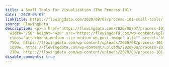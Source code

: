 ```yaml
---
title: ✚ Small Tools for Visualization (The Process 101)
date: '2020-08-07'
linkTitle: https://flowingdata.com/2020/08/07/process-101-small-tools/
source: FlowingData
description: <p><a href="https://flowingdata.com/2020/08/07/process-101-small-tools/"><img
  width="750" height="420" src="https://flowingdata.com/wp-content/uploads/2020/08/process-101-featured-750x420.png"
  class="attachment-medium size-medium wp-post-image" alt="" srcset="https://flowingdata.com/wp-content/uploads/2020/08/process-101-featured-750x420.png
  750w, https://flowingdata.com/wp-content/uploads/2020/08/process-101-featured-1090x610.png
  1090w, https://flowingdata.com/wp-content/uploads/2020/08/process-101-featured-210x118.png
  210w, https://flowingdata.com/wp-content/uploads/2020/08/process-101-featu ...
disable_comments: true
---
```

<p><a href="https://flowingdata.com/2020/08/07/process-101-small-tools/"><img width="750" height="420" src="https://flowingdata.com/wp-content/uploads/2020/08/process-101-featured-750x420.png" class="attachment-medium size-medium wp-post-image" alt="" srcset="https://flowingdata.com/wp-content/uploads/2020/08/process-101-featured-750x420.png 750w, https://flowingdata.com/wp-content/uploads/2020/08/process-101-featured-1090x610.png 1090w, https://flowingdata.com/wp-content/uploads/2020/08/process-101-featured-210x118.png 210w, https://flowingdata.com/wp-content/uploads/2020/08/process-101-featu ...